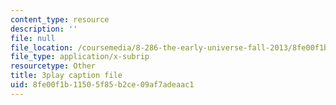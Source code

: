 ```yaml
---
content_type: resource
description: ''
file: null
file_location: /coursemedia/8-286-the-early-universe-fall-2013/8fe00f1b11505f85b2ce09af7adeaac1_OtJFD9HNnoc.vtt
file_type: application/x-subrip
resourcetype: Other
title: 3play caption file
uid: 8fe00f1b-1150-5f85-b2ce-09af7adeaac1
---
```


